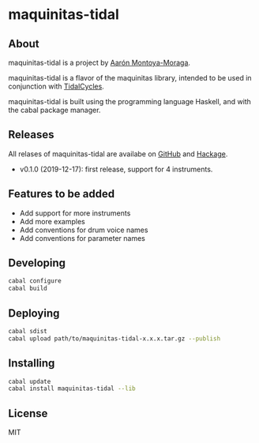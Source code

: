 # maquinitas-tidal

## About

maquinitas-tidal is a project by [Aarón Montoya-Moraga](https://montoyamoraga.io/).

maquinitas-tidal is a flavor of the maquinitas library, intended to be used in conjunction with [TidalCycles](https://github.com/tidalcycles/).

maquinitas-tidal is built using the programming language Haskell, and with the cabal package manager.

## Releases

All relases of maquinitas-tidal are availabe on [GitHub](https://github.com/maquinitas/maquinitas-tidal/releases/) and [Hackage](https://hackage.haskell.org/package/maquinitas-tidal).

* v0.1.0 (2019-12-17): first release, support for 4 instruments.

## Features to be added

* Add support for more instruments
* Add more examples
* Add conventions for drum voice names
* Add conventions for parameter names

## Developing

```bash
cabal configure
cabal build
```

## Deploying

```bash
cabal sdist
cabal upload path/to/maquinitas-tidal-x.x.x.tar.gz --publish
```

## Installing

```bash
cabal update
cabal install maquinitas-tidal --lib
```

## License

MIT
